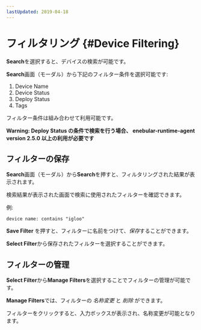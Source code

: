 ```yaml
---
lastUpdated: 2019-04-18
---
```


# フィルタリング {#Device Filtering}

**Search**を選択すると、デバイスの検索が可能です。

**Search**画面（モーダル）から下記のフィルター条件を選択可能です:

1. Device Name
2. Device Status
3. Deploy Status
4. Tags

フィルター条件は組み合わせて利用可能です。

**Warning: Deploy Status の条件で検索を行う場合、 enebular-runtime-agent version 2.5.0 以上の利用が必要です**

## フィルターの保存

**Search**画面（モーダル）から**Search**を押すと、フィルタリングされた結果が表示されます。

検索結果が表示された画面で検索に使用されたフィルターを確認できます。

例:

```
device name: contains "igloo"
```

**Save Filter** を押すと、フィルターに名前をつけて、*保存*することができます。

**Select Filter**から保存されたフィルターを選択することができます。

## フィルターの管理

**Select Filter**から**Manage Filters**を選択することでフィルターの管理が可能です。

**Manage Filters**では、フィルターの _名称変更_ と _削除_ ができます。

フィルターをクリックすると、入力ボックスが表示され、名称変更が可能となります。
